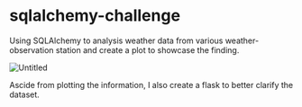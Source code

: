 # sqlalchemy-challenge

Using SQLAlchemy to analysis weather data from various weather-observation station
and create a plot to showcase the finding.

![Untitled](https://github.com/msills30/sqlalchemy-challenge/assets/127795370/b2682531-2841-414f-ab61-61220e5df384)

Ascide from plotting the information, I also create a flask to better clarify the dataset.

